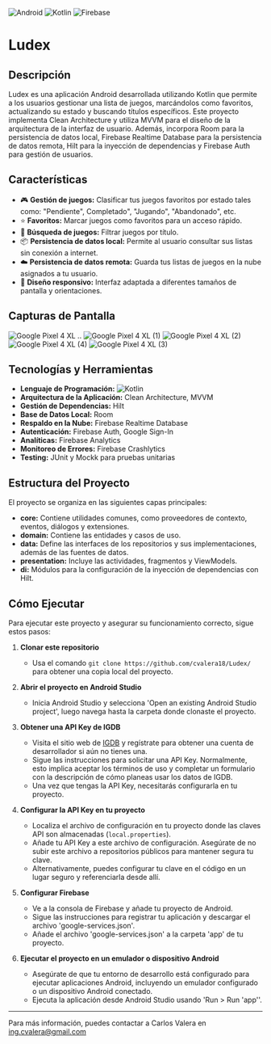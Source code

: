 ![Android](https://img.shields.io/badge/Android-3DDC84?style=for-the-badge&logo=android&logoColor=white) ![Kotlin](https://img.shields.io/badge/kotlin-%237F52FF.svg?style=for-the-badge&logo=kotlin&logoColor=white) ![Firebase](https://img.shields.io/badge/firebase-%23039BE5.svg?style=for-the-badge&logo=firebase)
# Ludex
## Descripción
Ludex es una aplicación Android desarrollada utilizando Kotlin que permite a los usuarios gestionar una lista de juegos, marcándolos como favoritos, actualizando su estado y buscando títulos específicos. Este proyecto implementa Clean Architecture y utiliza MVVM para el diseño de la arquitectura de la interfaz de usuario. Además, incorpora Room para la persistencia de datos local, Firebase Realtime Database para la persistencia de datos remota, Hilt para la inyección de dependencias y Firebase Auth para gestión de usuarios.

## Características
- 🎮 **Gestión de juegos:** Clasificar tus juegos favoritos por estado tales como: "Pendiente", Completado", "Jugando", "Abandonado", etc.
- ⭐ **Favoritos:** Marcar juegos como favoritos para un acceso rápido.
- 🔎 **Búsqueda de juegos:** Filtrar juegos por título.
- 📦 **Persistencia de datos local:** Permite al usuario consultar sus listas sin conexión a internet.
- ☁️ **Persistencia de datos remota:** Guarda tus listas de juegos en la nube asignados a tu usuario.
- 🎨 **Diseño responsivo:** Interfaz adaptada a diferentes tamaños de pantalla y orientaciones.

## Capturas de Pantalla
![Google Pixel 4 XL](https://github.com/cvalera18/Ludex/assets/57680708/d4fdafc2-99a3-4a95-8f13-16c9bf92f205)   ..     ![Google Pixel 4 XL (1)](https://github.com/cvalera18/Ludex/assets/57680708/2943d13a-2279-4838-9048-32831df02513)   ![Google Pixel 4 XL (2)](https://github.com/cvalera18/Ludex/assets/57680708/7015b6ec-6bce-43f2-b382-0d59976c6d38)
  ![Google Pixel 4 XL (4)](https://github.com/cvalera18/Ludex/assets/57680708/7048bc54-2513-4cf9-a774-a9e4c351288b)   ![Google Pixel 4 XL (3)](https://github.com/cvalera18/Ludex/assets/57680708/2ca02c60-47e5-4aa7-8346-aa1c22495820)







## Tecnologías y Herramientas
- **Lenguaje de Programación:** ![Kotlin](https://img.shields.io/badge/kotlin-%237F52FF.svg?style=for-the-badge&logo=kotlin&logoColor=white)
- **Arquitectura de la Aplicación:** Clean Architecture, MVVM
- **Gestión de Dependencias:** Hilt
- **Base de Datos Local:** Room
- **Respaldo en la Nube:** Firebase Realtime Database
- **Autenticación:** Firebase Auth, Google Sign-In
- **Analíticas:** Firebase Analytics
- **Monitoreo de Errores:** Firebase Crashlytics
- **Testing:** JUnit y Mockk para pruebas unitarias

## Estructura del Proyecto
El proyecto se organiza en las siguientes capas principales:

- **core:** Contiene utilidades comunes, como proveedores de contexto, eventos, diálogos y extensiones.
- **domain:** Contiene las entidades y casos de uso.
- **data:** Define las interfaces de los repositorios y sus implementaciones, además de las fuentes de datos.
- **presentation:** Incluye las actividades, fragmentos y ViewModels.
- **di:** Módulos para la configuración de la inyección de dependencias con Hilt.

## Cómo Ejecutar
Para ejecutar este proyecto y asegurar su funcionamiento correcto, sigue estos pasos:

1. **Clonar este repositorio**
   - Usa el comando `git clone https://github.com/cvalera18/Ludex/` para obtener una copia local del proyecto.
2. **Abrir el proyecto en Android Studio**
   - Inicia Android Studio y selecciona 'Open an existing Android Studio project', luego navega hasta la carpeta donde clonaste el proyecto.

3. **Obtener una API Key de IGDB**
   - Visita el sitio web de [IGDB](https://api.igdb.com/) y regístrate para obtener una cuenta de desarrollador si aún no tienes una.
   - Sigue las instrucciones para solicitar una API Key. Normalmente, esto implica aceptar los términos de uso y completar un formulario con la descripción de cómo planeas usar los datos de IGDB.
   - Una vez que tengas la API Key, necesitarás configurarla en tu proyecto.

4. **Configurar la API Key en tu proyecto**
   - Localiza el archivo de configuración en tu proyecto donde las claves API son almacenadas (`local.properties`).
   - Añade tu API Key a este archivo de configuración. Asegúrate de no subir este archivo a repositorios públicos para mantener segura tu clave.
   - Alternativamente, puedes configurar tu clave en el código en un lugar seguro y referenciarla desde allí.
  
5. **Configurar Firebase**
   - Ve a la consola de Firebase y añade tu proyecto de Android.
   - Sigue las instrucciones para registrar tu aplicación y descargar el archivo 'google-services.json'.
   - Añade el archivo 'google-services.json' a la carpeta 'app' de tu proyecto.

6. **Ejecutar el proyecto en un emulador o dispositivo Android**
   - Asegúrate de que tu entorno de desarrollo está configurado para ejecutar aplicaciones Android, incluyendo un emulador configurado o un dispositivo Android conectado.
   - Ejecuta la aplicación desde Android Studio usando 'Run > Run 'app''.

---

Para más información, puedes contactar a Carlos Valera en ing.cvalera@gmail.com

